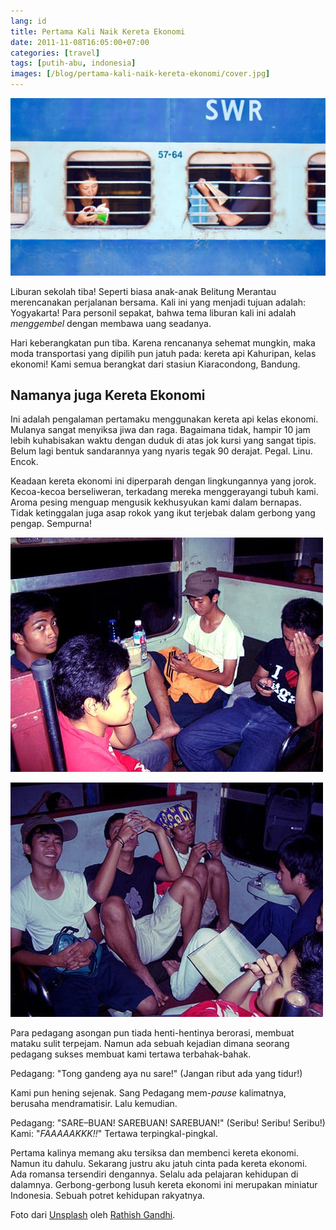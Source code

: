 ```yaml
---
lang: id
title: Pertama Kali Naik Kereta Ekonomi
date: 2011-11-08T16:05:00+07:00
categories: [travel]
tags: [putih-abu, indonesia]
images: [/blog/pertama-kali-naik-kereta-ekonomi/cover.jpg]
---
```

![Pertama Kali Naik Kereta Ekonomi](cover.jpg)

Liburan sekolah tiba! Seperti biasa anak-anak Belitung Merantau merencanakan perjalanan bersama. Kali ini yang menjadi tujuan adalah: Yogyakarta! Para personil sepakat, bahwa tema liburan kali ini adalah *menggembel* dengan membawa uang seadanya.

Hari keberangkatan pun tiba. Karena rencananya sehemat mungkin, maka moda transportasi yang dipilih pun jatuh pada: kereta api Kahuripan, kelas ekonomi! Kami semua berangkat dari stasiun Kiaracondong, Bandung.

## Namanya juga Kereta Ekonomi

Ini adalah pengalaman pertamaku menggunakan kereta api kelas ekonomi. Mulanya sangat menyiksa jiwa dan raga. Bagaimana tidak, hampir 10 jam lebih kuhabisakan waktu dengan duduk di atas jok kursi yang sangat tipis. Belum lagi bentuk sandarannya yang nyaris tegak 90 derajat. Pegal. Linu. Encok.

Keadaan kereta ekonomi ini diperparah dengan lingkungannya yang jorok. Kecoa-kecoa berseliweran, terkadang mereka menggerayangi tubuh kami. Aroma pesing menguap mengusik kekhusyukan kami dalam bernapas. Tidak ketinggalan juga asap rokok yang ikut terjebak dalam gerbong yang pengap. Sempurna!

![Kursi kereta ekonomi yang tipis dan terlampau tegak.](01-di-atas-kahuripan.jpg)

![Menghabiskan malam di kereta.](02-melewatkan-malam.jpg)

Para pedagang asongan pun tiada henti-hentinya berorasi, membuat mataku sulit terpejam. Namun ada sebuah kejadian dimana seorang pedagang sukses membuat kami tertawa terbahak-bahak.

Pedagang: "Tong gandeng aya nu sare!" (Jangan ribut ada yang tidur!)

Kami pun hening sejenak. Sang Pedagang mem-*pause* kalimatnya, berusaha mendramatisir. Lalu kemudian.

Pedagang: "SARE–BUAN! SAREBUAN! SAREBUAN!" (Seribu! Seribu! Seribu!)\
Kami: "*FAAAAAKKK!!*" Tertawa terpingkal-pingkal.

Pertama kalinya memang aku tersiksa dan membenci kereta ekonomi. Namun itu dahulu. Sekarang justru aku jatuh cinta pada kereta ekonomi. Ada romansa tersendiri dengannya. Selalu ada pelajaran kehidupan di dalamnya. Gerbong-gerbong lusuh kereta ekonomi ini merupakan miniatur Indonesia. Sebuah potret kehidupan rakyatnya.

Foto dari [Unsplash](https://unsplash.com/photos/3Mb47nu2dws) oleh [Rathish Gandhi](https://unsplash.com/@ratz03).
